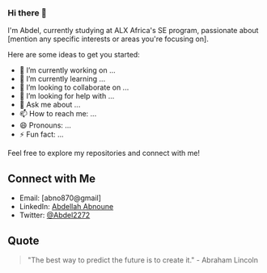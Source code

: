 ### Hi there 👋

I'm Abdel, currently studying at ALX Africa's SE program, passionate about [mention any specific interests or areas you're focusing on].

Here are some ideas to get you started:

- 🔭 I’m currently working on ...
- 🌱 I’m currently learning ...
- 👯 I’m looking to collaborate on ...
- 🤔 I’m looking for help with ...
- 💬 Ask me about ...
- 📫 How to reach me: ...
- 😄 Pronouns: ...
- ⚡ Fun fact: ...

Feel free to explore my repositories and connect with me!

## Connect with Me

*  Email: [abno870@gmail]
*  LinkedIn: [Abdellah Abnoune](www.linkedin.com/in/abdellah-abnoune-646299180)
*  Twitter: [@Abdel2272](https://twitter.com/Abdel2272)

## Quote

> "The best way to predict the future is to create it." - Abraham Lincoln
